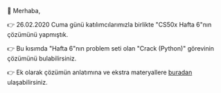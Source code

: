 🚀 Merhaba, 

👉  26.02.2020 Cuma günü katılımcılarımızla birlikte "CS50x Hafta 6"nın çözümünü yapmıştık. 

👉 Bu kısımda "Hafta 6"nın problem seti olan "Crack (Python)" görevinin çözümünü bulabilirsiniz.

👉 Ek olarak çözümün anlatımına ve ekstra materyallere [buradan](https://youtu.be/Rvq22eMHCJM) ulaşabilirsiniz.

